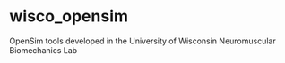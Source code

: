 # wisco_opensim
OpenSim tools developed in the University of Wisconsin Neuromuscular Biomechanics Lab
